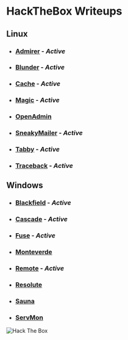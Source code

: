 # HackTheBox Writeups

## Linux

- ### [Admirer](machines/Linux/Admirer/README.md) - _Active_

- ### [Blunder](machines/Linux/Blunder/README.md) - _Active_

- ### [Cache](machines/Linux/Cache/README.md) - _Active_

- ### [Magic](machines/Linux/Magic/README.md) - _Active_

- ### [OpenAdmin](machines/Linux/OpenAdmin/README.md)

- ### [SneakyMailer](machines/Linux/SneakyMailer/README.md) - _Active_

- ### [Tabby](machines/Linux/Tabby/README.md) - _Active_

- ### [Traceback](machines/Linux/Traceback/README.md) - _Active_

## Windows

- ### [Blackfield](machines/Windows/Blackfield/README.md) - _Active_

- ### [Cascade](machines/Windows/Cascade/README.md) - _Active_

- ### [Fuse](machines/Windows/Fuse/README.md) - _Active_

- ### [Monteverde](machines/Windows/Monteverde/README.md)

- ### [Remote](machines/Windows/Remote/README.md) - _Active_

- ### [Resolute](machines/Windows/Resolute/README.md)

- ### [Sauna](machines/Windows/Sauna/README.md)

- ### [ServMon](machines/Windows/ServMon/README.md)

<img src="http://www.hackthebox.eu/badge/image/273998" alt="Hack The Box">
